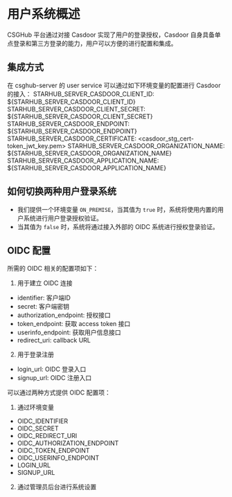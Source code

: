 # 用户系统概述
CSGHub 平台通过对接 Casdoor 实现了用户的登录授权，Casdoor 自身具备单点登录和第三方登录的能力，用户可以方便的进行配置和集成。

## 集成方式
在 csghub-server 的 user service 可以通过如下环境变量的配置进行 Casdoor 的接入：
STARHUB_SERVER_CASDOOR_CLIENT_ID: ${STARHUB_SERVER_CASDOOR_CLIENT_ID}
STARHUB_SERVER_CASDOOR_CLIENT_SECRET: ${STARHUB_SERVER_CASDOOR_CLIENT_SECRET}
STARHUB_SERVER_CASDOOR_ENDPOINT: ${STARHUB_SERVER_CASDOOR_ENDPOINT}
STARHUB_SERVER_CASDOOR_CERTIFICATE: <casdoor_stg_cert-token_jwt_key.pem>
STARHUB_SERVER_CASDOOR_ORGANIZATION_NAME: ${STARHUB_SERVER_CASDOOR_ORGANIZATION_NAME}
STARHUB_SERVER_CASDOOR_APPLICATION_NAME: ${STARHUB_SERVER_CASDOOR_APPLICATION_NAME}

## 如何切换两种用户登录系统

- 我们提供一个环境变量 `ON_PREMISE`，当其值为 `true` 时，系统将使用内置的用户系统进行用户登录授权验证。
- 当其值为 `false` 时，系统将通过接入外部的 OIDC 系统进行授权登录验证。

## OIDC 配置

所需的 OIDC 相关的配置项如下：

1. 用于建立 OIDC 连接
  - identifier: 客户端ID
  - secret: 客户端密钥
  - authorization_endpoint: 授权接口
  - token_endpoint: 获取 access token 接口
  - userinfo_endpoint: 获取用户信息接口
  - redirect_uri: callback URL

2. 用于登录注册
  - login_url: OIDC 登录入口
  - signup_url: OIDC 注册入口

可以通过两种方式提供 OIDC 配置项：

1. 通过环境变量
- OIDC_IDENTIFIER
- OIDC_SECRET
- OIDC_REDIRECT_URI
- OIDC_AUTHORIZATION_ENDPOINT
- OIDC_TOKEN_ENDPOINT
- OIDC_USERINFO_ENDPOINT
- LOGIN_URL
- SIGNUP_URL

2. 通过管理员后台进行系统设置
